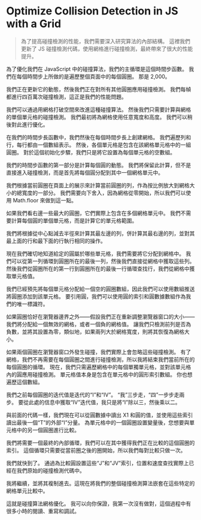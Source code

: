 # Optimize Collision Detection in JS with a Grid
>為了提高碰撞檢測的性能，我們需要深入研究算法的內部結構。 這裡我們更新了 JS 碰撞檢測代碼，使用網格進行碰撞檢測，最終帶來了很大的性能提升。

為了優化我們在 JavaScript 中的碰撞算法，我們的主循環是這個時間步函數。 我們在每個時間步上所做的是遍歷整個頁面中的每個圓圈。 那是 2,000。

我們正在更新它的動態，然後我們正在對所有其他圓圈應用碰撞檢測。 我們每幀都進行四百萬次碰撞檢測，這正是我們的性能問題。

我們可以通過用網格打破空間來改進這種碰撞算法。 然後我們只需要計算與網格的單個單元格的碰撞檢測。 我們最初將為網格使用任意寬度和高度。 我們可以稍後對此進行優化。

在我們的時間步長函數中，我們然後在每個時間步長上創建網格。 我們遍歷列和行，每行都由一個數組表示。 然後，各個單元格是包含在該網格單元格中的一組圓圈。 對於這個初始化步驟，我們只是將它設置為每個單元格的空數組。

我們的時間步函數的第一部分是計算每個圓的動態。 我們將保留此計算，但不是直接進入碰撞檢測，而是首先將每個圓分配到其中一個網格單元中。

我們根據當前圓圈在頁面上的展示來計算當前圓圈的列，作為按比例放大到網格大小的總寬度的一部分。 我們需要向下舍入，因為網格從零開始，所以我們可以使用 Math.floor 來做到這一點。

如果我們看右邊一些最大的圓圈，它們實際上包含在多個網格單元中。 我們不需要計算每個圓的單個單元格，而是計算它的單元格範圍。

我們將根據從中心點減去半徑來計算其最左邊的列，併計算其最右邊的列，並對其最上面的行和最下面的行執行相同的操作。

現在我們確切地知道給定的圓屬於哪些單元格，我們需要將它分配到網格中。 我們可以從第一列循環到圓圈所在的最後一列，然後我們直接從網格中獲取這些列。 然後我們從圓圈所在的第一行到圓圈所在的最後一行循環查找行，我們從網格中獲取單元格值。

我們已經預先將每個單元格分配給一個空的圓圈數組，因此我們可以使用數組推送將圓圈添加到該單元格。 要引用圓，我們可以使用圓的索引和圓數據數組作為我們的唯一標識符。

如果圓圈恰好在瀏覽器邊界之外——假設我們正在重新調整瀏覽器窗口的大小——我們將分配給一個無效的網格，或者一個負的網格值。 讓我們只檢測前列是否為負數，並將其設置為零，類似地，如果兩列大於網格寬度，則將其恢復為網格大小。

如果兩個圓圈在瀏覽器窗口外發生碰撞，我們實際上會忽略這些碰撞檢測。 有了網格，我們不再需要在每個圓圈之間進行碰撞檢測，所以我將結束我們當前所在的每個圓圈的循環。
現在，我們只需遍歷網格中的每個單獨單元格，並對該單元格內的圓應用碰撞檢測。 單元格值本身是包含在單元格中的圓形索引數組。 你也想遍歷這個數組。

我們之前每個圓圈的迭代值是迭代的“I”和“IV”。 “我”三步走，“四”一步步走兩步。 要從此處的信息中獲取“IV”迭代值，我只是將“I”除以三，然後乘以二。

與前面的代碼一樣，我們現在可以從圓數據中讀出 X1 和圓的值，並使用這些索引讀出最後一個“T”的外部“I”分量。 為單元格中的一個圓圈設置變量後，您想要與單元格中的另一個圓圈進行比較。

我們將需要一個最終的內部循環，我們可以在其中獲得我們正在比較的這個圓圈的索引。 這個循環只需要從當前圈之後的圈開始，所以我們每對比較只做一次。

我們就快到了。 通過為比較圓設置這些“J”和“JV”索引，位置和速度查找實際上已經在我們原始的碰撞檢測代碼中。

我將繼續，並將其複制進去。這現在將我們的整個碰撞檢測算法嵌套在這些特定的網格單元比較中。

這就是碰撞算法網格優化。 我可以向你保證，我第一次沒有做對，這個過程中有很多小時的閱讀、重寫和調試。